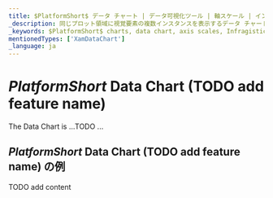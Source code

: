 ```yaml
---
title: $PlatformShort$ データ チャート | データ可視化ツール | 軸スケール | インフラジスティックス
_description: 同じプロット領域に視覚要素の複数インスタンスを表示するデータ チャートを作成し、複合チャートビューを作成します。
_keywords: $PlatformShort$ charts, data chart, axis scales, Infragistics, $PlatformShort$ チャート, データ チャート, 軸スケール, インフラジスティックス
mentionedTypes: ['XamDataChart']
_language: ja
---
```

# $PlatformShort$ Data Chart (TODO add feature name)

The Data Chart is ...TODO ...

## $PlatformShort$ Data Chart (TODO add feature name) の例


<code-view style="height: 500px" 
           data-demos-base-url="{environment:dvDemosBaseUrl}" 
           iframe-src="{environment:dvDemosBaseUrl}/charts/data-chart-axis-scales" alt="$PlatformShort$ Data Chart (TODO add feature name) の例">
</code-view>


<div class="divider--half"></div>


TODO add content
